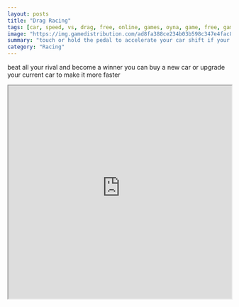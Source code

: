 ```yaml
---
layout: posts
title: "Drag Racing"
tags: [car, speed, vs, drag, free, online, games, oyna, game, free, games, play, play, games]
image: "https://img.gamedistribution.com/ad8fa388ce234b03b598c347e4fac8fa-512x384.jpeg"
summary: "touch or hold the pedal to accelerate your car shift if your speedometer needle go to green area you can use nitro to make your car move faster quickly  free online games oyna game free games play play games"
category: "Racing"
---
```


beat all your rival and become a winner you can buy a new car or upgrade your current car to make it more faster

<iframe width="100%" height="480px;" src="https://html5.gamedistribution.com/ad8fa388ce234b03b598c347e4fac8fa/"></iframe>